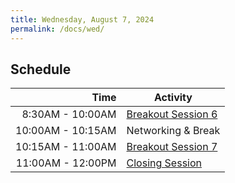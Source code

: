 ```yaml
---
title: Wednesday, August 7, 2024
permalink: /docs/wed/
---
```


## Schedule

|          **Time** | **Activity**                         |
|------------------:|--------------------------------------|
|  8:30AM - 10:00AM | [Breakout Session 6](../breakout6/)             |
| 10:00AM - 10:15AM | Networking & Break |
| 10:15AM - 11:00AM | [Breakout Session 7](../breakout7/)                  |
|  11:00AM - 12:00PM | [Closing Session](../surveys/)     |
